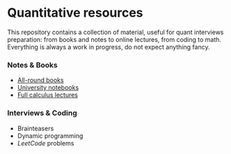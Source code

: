 # Quantitative resources

This repository contains a collection of material, useful for quant interviews preparation: from books and notes to online lectures, from coding to math. Everything is always a work in progress, do not expect anything fancy.




### Notes & Books

- [All-round books](https://www.geoteo.net/qmath/books)
- [University notebooks](https://www.geoteo.net/qmath/dispense)
- [Full calculus lectures](https://www.geoteo.net/qmath/gobbino)




### Interviews & Coding
- Brainteasers
- Dynamic programming
- *LeetCode* problems
